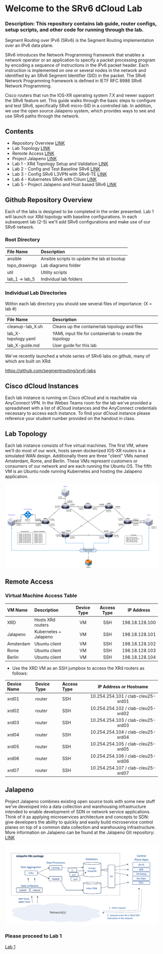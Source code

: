 # Welcome to the SRv6 dCloud Lab

### Description: This repository contains lab guide, router configs, setup scripts, and other code for running through the lab.

Segment Routing over IPv6 (SRv6) is the Segment Routing implementation over an IPv6 data plane.

SRv6 introduces the Network Programming framework that enables a network operator or an application to specify a packet processing program by encoding a sequence of instructions in the IPv6 packet header. Each instruction is implemented on one or several nodes in the network and identified by an SRv6 Segment Identifier (SID) in the packet. The SRv6 Network Programming framework is defined in IETF RFC 8986 SRv6 Network Programming.

Cisco routers that run the IOS-XR operating system 7.X and newer support the SRv6 feature set. This guide walks through the basic steps to configure and test SRv6, specifically SRv6 micro-SID in a controlled lab. In addition, we use the open source Jalapeno system, which provides ways to see and use SRv6 paths through the network.


## Contents
* Repository Overview [LINK](#github-repository-overview)
* Lab Topology [LINK](#lab-topology)
* Remote Access [LINK](#remote-access)
* Project Jalapeno [LINK](#jalapeno)
* Lab 1 - XRd Topology Setup and Validation [LINK](/lab_1/lab_1-guide.md)
* Lab 2 - Config and Test Baseline SRv6 [LINK](/lab_2/lab_2-guide.md)
* Lab 3 - Config SRv6 L3VPN with SRv6-TE [LINK](/lab_3/lab_3-guide.md)
* Lab 4 - Kubernetes SRv6 with Cilium [LINK](/lab_4/lab_4-guide.md)
* Lab 5 - Project Jalapeno and Host based SRv6 [LINK](/lab_5/lab_5-guide.md)


## Github Repository Overview
Each of the labs is designed to be completed in the order presented. Lab 1 will launch our XRd topology with baseline configurations. In each subsequent lab (2-5) we'll add SRv6 configurations and make use of our SRv6 network.

### Root Directory

| File Name      | Description                                                         |
|:---------------|:--------------------------------------------------------------------|
| ansible        | Ansible scripts to update the lab at bootup                         |
| topo_drawings  | Lab diagrams folder                                                 |
| util           | Utility scripts                                                     |
| lab_1 -> lab_5 | Individual lab folders                                              |


### Individual Lab Directories
Within each lab directory you should see several files of importance:
(X = lab #)

| File Name                | Description                                                  |
|:-------------------------|:-------------------------------------------------------------|
| cleanup-lab_X.sh         | Cleans up the containerlab topology and files                |
| lab_X-topology.yaml       | YAML input file for containerlab to create the topology      |
| lab_X-guide.md           | User guide for this lab                                      |


We've recently launched a whole series of SRv6 labs on github, many of which are built on XRd:

https://github.com/segmentrouting/srv6-labs

## Cisco dCloud Instances

Each lab instance is running on Cisco dCloud and is reachable via AnyConnect VPN. In the Webex Teams room for the lab we've provided a spreadsheet with a list of dCloud instances and the AnyConnect credentials necessary to access each instance. To find your dCloud instance please reference your student number provided on the handout in class.

## Lab Topology

Each lab instance consists of five virtual machines. The first VM, where we'll do most of our work, hosts seven dockerized IOS-XR routers in a simulated WAN design. Additionally there are three "client" VMs named Amsterdam, Rome, and Berlin. These VMs represent customers or consumers of our network and are each running the Ubuntu OS. The fifth VM is an Ubuntu node running Kubernetes and hosting the Jalapeno application.

![Lab Topology](/topo_drawings/overview-topology-large.png)

## Remote Access


### Virtual Machine Access Table
| VM Name        | Description              | Device Type | Access Type |   IP Address    |
|:---------------|:-------------------------|:-----------:|:-----------:|:---------------:|
| XRD            | Hosts XRd routers        | VM          | SSH         | 198.18.128.100  |
| Jalapeno       | Kubernetes + Jalapeno    | VM          | SSH         | 198.18.128.101  |
| Amsterdam      | Ubuntu client            | VM          | SSH         | 198.18.128.102  |
| Rome           | Ubuntu client            | VM          | SSH         | 198.18.128.103  |
| Berlin         | Ubuntu client            | VM          | SSH         | 198.18.128.104  |


* Use the XRD VM as an SSH jumpbox to access the XRd routers as follows:

| Device Name    | Device Type | Access Type |   IP Address  or  Hostname         |                                           
|:---------------|:------------|:------------|:----------------------------------:|                          
| xrd01          | router      | SSH         | 10.254.254.101 / clab-cleu25-xrd01 |
| xrd02          | router      | SSH         | 10.254.254.102 / clab-cleu25-xrd02 |
| xrd03          | router      | SSH         | 10.254.254.103 / clab-cleu25-xrd03 |
| xrd04          | router      | SSH         | 10.254.254.104 / clab-cleu25-xrd04 |
| xrd05          | router      | SSH         | 10.254.254.105 / clab-cleu25-xrd05 |
| xrd06          | router      | SSH         | 10.254.254.106 / clab-cleu25-xrd06 |
| xrd07          | router      | SSH         | 10.254.254.107 / clab-cleu25-xrd07 |

## Jalapeno

Project Jalapeno combines existing open source tools with some new stuff we've developed into a data collection and warehousing infrastructure intended to enable development of SDN or network service applications. Think of it as applying microservices architecture and concepts to SDN: give developers the ability to quickly and easily build microservice control planes on top of a common data collection and warehousing infrastructure. More information on Jalapeno can be found at the Jalapeno Git repository: [LINK](https://github.com/cisco-open/jalapeno/blob/main/README.md)

![jalapeno_architecture](https://github.com/cisco-open/jalapeno/blob/main/docs/img/jalapeno_architecture.png)

### Please proceed to Lab 1
[Lab 1](https://github.com/jalapeno/SRv6_dCloud_Lab/tree/main/lab_1/lab_1-guide.md)
